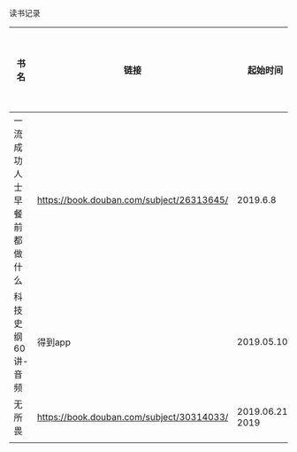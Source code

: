 读书记录

|书名 |链接 | 起始时间| 结束时间| 持续时间 | 个人笔记总结 |
| --- | --- | ---|---|---|---|
| 一流成功人士早餐前都做什么|https://book.douban.com/subject/26313645/ | 2019.6.8 | 2019.6.8 | 4.5h | | 
| 科技史纲60讲-音频 | 得到app | 2019.05.10| 2019.05.25 |   15天 | |
| 无所畏 | https://book.douban.com/subject/30314033/ |  2019.06.21-2019 | 2019.06.23 | 3h | |
|  |  |  |  |  |  |




